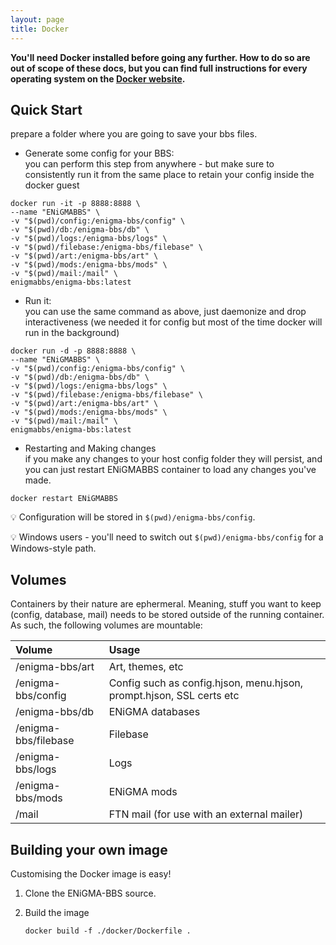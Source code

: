 ```yaml
---
layout: page
title: Docker
---
```

**You'll need Docker installed before going any further. How to do so are out of scope of these docs, but you can find full instructions
for every operating system on the [Docker website](https://docs.docker.com/engine/install/).**

## Quick Start
prepare a folder where you are going to save your bbs files.
- Generate some config for your BBS: \
you can perform this step from anywhere - but make sure to consistently run it from the same place to retain your config inside the docker guest
```
docker run -it -p 8888:8888 \
--name "ENiGMABBS" \
-v "$(pwd)/config:/enigma-bbs/config" \
-v "$(pwd)/db:/enigma-bbs/db" \
-v "$(pwd)/logs:/enigma-bbs/logs" \
-v "$(pwd)/filebase:/enigma-bbs/filebase" \
-v "$(pwd)/art:/enigma-bbs/art" \
-v "$(pwd)/mods:/enigma-bbs/mods" \
-v "$(pwd)/mail:/mail" \
enigmabbs/enigma-bbs:latest
```
- Run it: \
you can use the same command as above, just daemonize and drop interactiveness (we needed it for config but most of the time docker will run in the background)
````
docker run -d -p 8888:8888 \
--name "ENiGMABBS" \
-v "$(pwd)/config:/enigma-bbs/config" \
-v "$(pwd)/db:/enigma-bbs/db" \
-v "$(pwd)/logs:/enigma-bbs/logs" \
-v "$(pwd)/filebase:/enigma-bbs/filebase" \
-v "$(pwd)/art:/enigma-bbs/art" \
-v "$(pwd)/mods:/enigma-bbs/mods" \
-v "$(pwd)/mail:/mail" \
enigmabbs/enigma-bbs:latest
````
- Restarting and Making changes\
if you make any changes to your host config folder they will persist, and you can just restart ENiGMABBS container to load any changes you've made.

```docker restart ENiGMABBS```

:bulb: Configuration will be stored in `$(pwd)/enigma-bbs/config`.

:bulb: Windows users - you'll need to switch out `$(pwd)/enigma-bbs/config` for a Windows-style path.

## Volumes

Containers by their nature are ephermeral. Meaning, stuff you want to keep (config, database, mail) needs 
to be stored outside of the running container. As such, the following volumes are mountable:

| Volume                  | Usage                                                                |
|:------------------------|:---------------------------------------------------------------------|
| /enigma-bbs/art         | Art, themes, etc                                                     |
| /enigma-bbs/config      | Config such as config.hjson, menu.hjson, prompt.hjson, SSL certs etc |
| /enigma-bbs/db          | ENiGMA databases                                                     |
| /enigma-bbs/filebase    | Filebase                                                             |
| /enigma-bbs/logs        | Logs                                                                 |
| /enigma-bbs/mods        | ENiGMA mods                                                          |
| /mail                   | FTN mail (for use with an external mailer)                           |


## Building your own image

Customising the Docker image is easy!

1. Clone the ENiGMA-BBS source.
2. Build the image

   ```
   docker build -f ./docker/Dockerfile .
   ```
